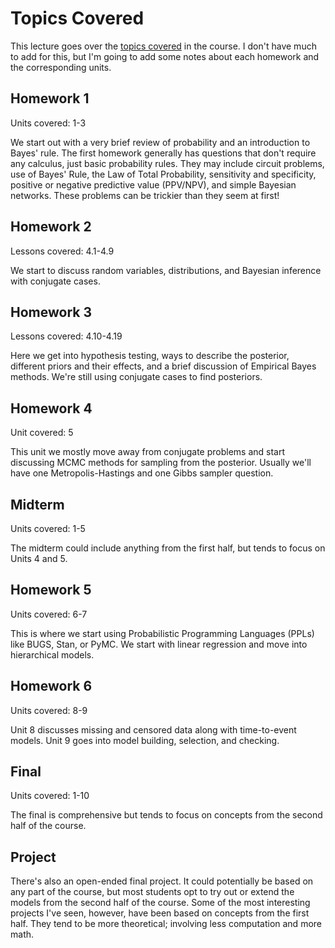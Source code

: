 # Topics Covered

This lecture goes over the [topics covered](https://www2.isye.gatech.edu/isye6420/plan.html) in the course. I don't have much to add for this, but I'm going to add some notes about each homework and the corresponding units.

## Homework 1

Units covered: 1-3

We start out with a very brief review of probability and an introduction to Bayes' rule. The first homework generally has questions that don't require any calculus, just basic probability rules. They may include circuit problems, use of Bayes' Rule, the Law of Total Probability, sensitivity and specificity, positive or negative predictive value (PPV/NPV), and simple Bayesian networks. These problems can be trickier than they seem at first! 

## Homework 2

Lessons covered: 4.1-4.9

We start to discuss random variables, distributions, and Bayesian inference with conjugate cases. 

## Homework 3

Lessons covered: 4.10-4.19

Here we get into hypothesis testing, ways to describe the posterior, different priors and their effects, and a brief discussion of Empirical Bayes methods. We're still using conjugate cases to find posteriors.

## Homework 4

Unit covered: 5

This unit we mostly move away from conjugate problems and start discussing MCMC methods for sampling from the posterior. Usually we'll have one Metropolis-Hastings and one Gibbs sampler question.

## Midterm

Units covered: 1-5

The midterm could include anything from the first half, but tends to focus on Units 4 and 5.

## Homework 5

Units covered: 6-7

This is where we start using Probabilistic Programming Languages (PPLs) like BUGS, Stan, or PyMC. We start with linear regression and move into hierarchical models.

## Homework 6

Units covered: 8-9

Unit 8 discusses missing and censored data along with time-to-event models. Unit 9 goes into model building, selection, and checking.

## Final
Units covered: 1-10

The final is comprehensive but tends to focus on concepts from the second half of the course.

## Project

There's also an open-ended final project. It could potentially be based on any part of the course, but most students opt to try out or extend the models from the second half of the course. Some of the most interesting projects I've seen, however, have been based on concepts from the first half. They tend to be more theoretical; involving less computation and more math.